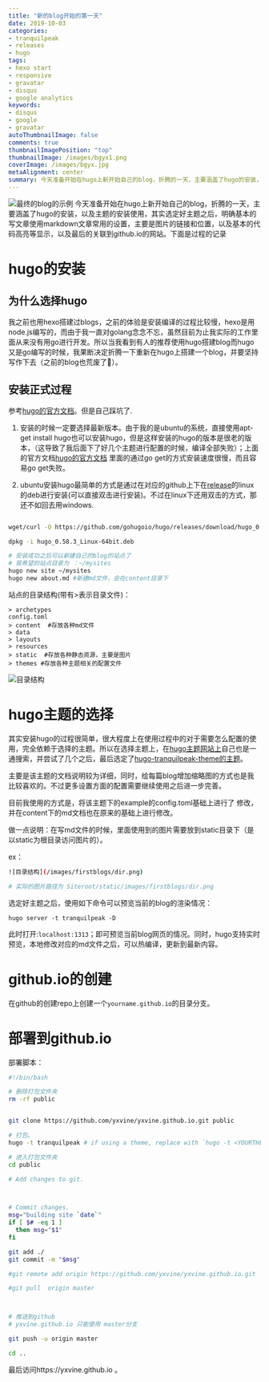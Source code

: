 ```yaml
---
title: "新的blog开始的第一天"
date: 2019-10-03
categories:
- tranquilpeak
- releases
- hugo
tags:
- hexo start
- responsive
- gravatar
- disqus
- google analytics
keywords:
- disqus
- google
- gravatar
autoThumbnailImage: false
comments: true
thumbnailImagePosition: "top"
thumbnailImage: /images/bgyx1.png
coverImage: /images/bgyx.jpg
metaAlignment: center
summary: 今天准备开始在hugo上新开始自己的blog，折腾的一天，主要涵盖了hugo的安装，以及主题的安装使用，其实选定好主题之后，明确基本的写文章常用的怎么配置就行。
---
```


<!--more-->

![最终的blog的示例](/images/firstblogs/final.png)
今天准备开始在hugo上新开始自己的blog，折腾的一天，主要涵盖了hugo的安装，以及主题的安装使用，其实选定好主题之后，明确基本的写文章使用markdown文章常用的设置，主要是图片的链接和位置，以及基本的代码高亮等显示，以及最后的关联到github.io的网站。下面是过程的记录
<!-- toc -->


# hugo的安装

## 为什么选择hugo

我之前也用hexo搭建过blogs，之前的体验是安装编译的过程比较慢，hexo是用node.js编写的，而由于我一直对golang念念不忘，虽然目前为止我实际的工作里面从来没有用go进行开发。所以当我看到有人的推荐使用hugo搭建blog而hugo又是go编写的时候，我果断决定折腾一下重新在hugo上搭建一个blog，并要坚持写作下去（之前的blog也荒废了:see_no_evil:）。

## 安装正式过程

参考[hugo的官方文档](https://www.gohugo.org/)。但是自己踩坑了.

1. 安装的时候一定要选择最新版本。由于我的是ubuntu的系统，直接使用apt-get install hugo也可以安装hugo，但是这样安装的hugo的版本是很老的版本，（这导致了我后面下了好几个主题进行配置的时候，编译全部失败）；上面的官方文档[hugo的官方文档](https://www.gohugo.org/) 里面的通过go get的方式安装速度很慢，而且容易go get失败。

2. ubuntu安装hugo最简单的方式是通过在对应的github上下在[release](https://github.com/gohugoio/hugo/releases)的linux的deb进行安装(可以直接双击进行安装)。不过在linux下还用双击的方式，那还不如回去用windows.

```sh

wget/curl -O https://github.com/gohugoio/hugo/releases/download/hugo_0.58.3_Linux-64bit.deb

dpkg -i hugo_0.58.3_Linux-64bit.deb

# 安装成功之后可以新建自己的blog的站点了
# 我希望的站点目录为 ：~/mysites
hugo new site ~/mysites
hugo new about.md #新建md文件，会在content目录下
```

站点的目录结构(带有>表示目录文件)：

```shell
> archetypes  
config.toml  
> content  #存放各种md文件
> data  
> layouts  
> resources  
> static  #存放各种静态资源，主要是图片
> themes #存放各种主题相关的配置文件
```

![目录结构](/images/firstblogs/dir.png)

# hugo主题的选择

其实安装hugo的过程很简单，很大程度上在使用过程中的对于需要怎么配置的使用，完全依赖于选择的主题。所以在选择主题上，在[hugo主题网站上](https://themes.gohugo.io/)自己也是一通搜索，并尝试了几个之后，最后选定了[hugo-tranquilpeak-theme的主题](https://github.com/kakawait/hugo-tranquilpeak-theme)。


主要是该主题的文档说明较为详细，同时，给每篇blog增加缩略图的方式也是我比较喜欢的。不过更多设置方面的配置需要继续使用之后进一步完善。


目前我使用的方式是，将该主题下的example的config.toml基础上进行了 修改，并在content下的md文档也在原来的基础上进行修改。

做一点说明：在写md文件的时候，里面使用到的图片需要放到static目录下（是以static为根目录访问图片的）。

ex：
``` sh
![目录结构](/images/firstblogs/dir.png) 

# 实际的图片路径为 Siteroot/static/images/firstblogs/dir.png
```

选定好主题之后，使用如下命令可以预览当前的blog的渲染情况：

```shell
hugo server -t tranquilpeak -D
```

此时打开:`localhost:1313`；即可预览当前blog网页的情况。同时，hugo支持实时预览，本地修改对应的md文件之后，可以热编译，更新到最新内容。




# github.io的创建

在github的创建repo上创建一个`yourname.github.io`的目录分支。

# 部署到github.io

部署脚本：

```sh
#!/bin/bash 

# 删除打包文件夹
rm -rf public


git clone https://github.com/yxvine/yxvine.github.io.git public

# 打包。
hugo -t tranquilpeak # if using a theme, replace with `hugo -t <YOURTHEME>`

# 进入打包文件夹
cd public

# Add changes to git.



# Commit changes.
msg="building site `date`"
if [ $# -eq 1 ]
  then msg="$1"
fi

git add ./
git commit -m "$msg"

#git remote add origin https://github.com/yxvine/yxvine.github.io.git

#git pull  origin master



# 推送到github
# yxvine.github.io 只能使用 master分支

git push -u origin master

cd ..

```

最后访问https://yxvine.github.io 。
